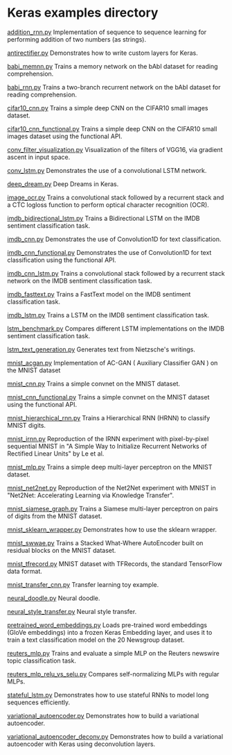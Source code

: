 # Keras examples directory

[addition_rnn.py](addition_rnn.py)
Implementation of sequence to sequence learning for performing addition of two numbers (as strings).

[antirectifier.py](antirectifier.py)
Demonstrates how to write custom layers for Keras.

[babi_memnn.py](babi_memnn.py)
Trains a memory network on the bAbI dataset for reading comprehension.

[babi_rnn.py](babi_rnn.py)
Trains a two-branch recurrent network on the bAbI dataset for reading comprehension.

[cifar10_cnn.py](cifar10_cnn.py)
Trains a simple deep CNN on the CIFAR10 small images dataset.

[cifar10_cnn_functional.py](cifar10_cnn.py)
Trains a simple deep CNN on the CIFAR10 small images dataset using the functional API.

[conv_filter_visualization.py](conv_filter_visualization.py)
Visualization of the filters of VGG16, via gradient ascent in input space.

[conv_lstm.py](conv_lstm.py)
Demonstrates the use of a convolutional LSTM network.

[deep_dream.py](deep_dream.py)
Deep Dreams in Keras.

[image_ocr.py](image_ocr.py)
Trains a convolutional stack followed by a recurrent stack and a CTC logloss function to perform optical character recognition (OCR).

[imdb_bidirectional_lstm.py](imdb_bidirectional_lstm.py)
Trains a Bidirectional LSTM on the IMDB sentiment classification task.

[imdb_cnn.py](imdb_cnn.py)
Demonstrates the use of Convolution1D for text classification.

[imdb_cnn_functional.py](imdb_cnn_functional.py)
Demonstrates the use of Convolution1D for text classification using the functional API.

[imdb_cnn_lstm.py](imdb_cnn_lstm.py)
Trains a convolutional stack followed by a recurrent stack network on the IMDB sentiment classification task.

[imdb_fasttext.py](imdb_fasttext.py)
Trains a FastText model on the IMDB sentiment classification task.

[imdb_lstm.py](imdb_lstm.py)
Trains a LSTM on the IMDB sentiment classification task.

[lstm_benchmark.py](lstm_benchmark.py)
Compares different LSTM implementations on the IMDB sentiment classification task.

[lstm_text_generation.py](lstm_text_generation.py)
Generates text from Nietzsche's writings.

[mnist_acgan.py](mnist_acgan.py)
Implementation of AC-GAN ( Auxiliary Classifier GAN ) on the MNIST dataset

[mnist_cnn.py](mnist_cnn.py)
Trains a simple convnet on the MNIST dataset.

[mnist_cnn_functional.py](mnist_cnn_functional.py)
Trains a simple convnet on the MNIST dataset using the functional API.

[mnist_hierarchical_rnn.py](mnist_hierarchical_rnn.py)
Trains a Hierarchical RNN (HRNN) to classify MNIST digits.

[mnist_irnn.py](mnist_irnn.py)
Reproduction of the IRNN experiment with pixel-by-pixel sequential MNIST in "A Simple Way to Initialize Recurrent Networks of Rectified Linear Units" by Le et al.

[mnist_mlp.py](mnist_mlp.py)
Trains a simple deep multi-layer perceptron on the MNIST dataset.

[mnist_net2net.py](mnist_net2net.py)
Reproduction of the Net2Net experiment with MNIST in "Net2Net: Accelerating Learning via Knowledge Transfer".

[mnist_siamese_graph.py](mnist_siamese_graph.py)
Trains a Siamese multi-layer perceptron on pairs of digits from the MNIST dataset.

[mnist_sklearn_wrapper.py](mnist_sklearn_wrapper.py)
Demonstrates how to use the sklearn wrapper.

[mnist_swwae.py](mnist_swwae.py)
Trains a Stacked What-Where AutoEncoder built on residual blocks on the MNIST dataset.

[mnist_tfrecord.py](mnist_tfrecord.py)
MNIST dataset with TFRecords, the standard TensorFlow data format.

[mnist_transfer_cnn.py](mnist_transfer_cnn.py)
Transfer learning toy example.

[neural_doodle.py](neural_doodle.py)
Neural doodle.

[neural_style_transfer.py](neural_style_transfer.py)
Neural style transfer.

[pretrained_word_embeddings.py](pretrained_word_embeddings.py)
Loads pre-trained word embeddings (GloVe embeddings) into a frozen Keras Embedding layer, and uses it to train a text classification model on the 20 Newsgroup dataset.

[reuters_mlp.py](reuters_mlp.py)
Trains and evaluate a simple MLP on the Reuters newswire topic classification task.

[reuters_mlp_relu_vs_selu.py](reuters_mlp_relu_vs_selu.py)
Compares self-normalizing MLPs with regular MLPs.

[stateful_lstm.py](stateful_lstm.py)
Demonstrates how to use stateful RNNs to model long sequences efficiently.

[variational_autoencoder.py](variational_autoencoder.py)
Demonstrates how to build a variational autoencoder.

[variational_autoencoder_deconv.py](variational_autoencoder_deconv.py)
Demonstrates how to build a variational autoencoder with Keras using deconvolution layers.
